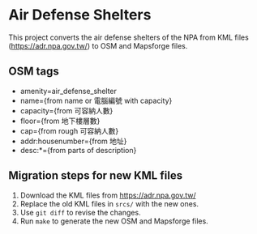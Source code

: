# Air Defense Shelters

This project converts the air defense shelters of the NPA from KML files (https://adr.npa.gov.tw/) to OSM and Mapsforge files.

## OSM tags

* amenity=air_defense_shelter
* name={from name or 電腦編號 with capacity}
* capacity={from 可容納人數}
* floor={from 地下樓層數}
* cap={from rough 可容納人數}
* addr:housenumber={from 地址}
* desc:*={from parts of description}

## Migration steps for new KML files

1. Download the KML files from https://adr.npa.gov.tw/
2. Replace the old KML files in `srcs/` with the new ones.
3. Use `git diff` to revise the changes.
4. Run `make` to generate the new OSM and Mapsforge files.